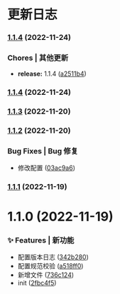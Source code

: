 # 更新日志 


### [1.1.4](https://github.com/C1320/co-utils/compare/v1.1.3...v1.1.4) (2022-11-24)


###   Chores | 其他更新

* **release:** 1.1.4 ([a2511b4](https://github.com/C1320/co-utils/commit/a2511b4f811a2b5c54e7448a4172838104a99b7d))

### [1.1.4](https://github.com/C1320/co-utils/compare/v1.1.3...v1.1.4) (2022-11-24)

### [1.1.3](https://gitee.com/cyq13/cz-utils/compare/v1.1.2...v1.1.3) (2022-11-20)

### [1.1.2](https://gitee.com/cyq13/cz-utils/compare/v1.1.1...v1.1.2) (2022-11-20)


###   Bug Fixes | Bug 修复

* 修改配置 ([03ac9a6](https://gitee.com/cyq13/cz-utils/commit/03ac9a642784db27ee3c273059b91172906e1add))

### [1.1.1](https://gitee.com/cyq13/cz-utils/compare/v1.1.0...v1.1.1) (2022-11-19)

# 1.1.0 (2022-11-19)


### ✨ Features | 新功能

* 配置版本日志 ([342b280](https://gitee.com/cyq13/cz-utils/commit/342b280))
* 配置规范校验 ([a518ff0](https://gitee.com/cyq13/cz-utils/commit/a518ff0))
* 新增文件 ([736c124](https://gitee.com/cyq13/cz-utils/commit/736c124))
* init ([2fbc4f5](https://gitee.com/cyq13/cz-utils/commit/2fbc4f5))



